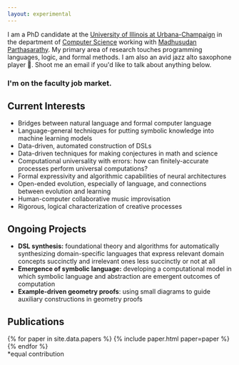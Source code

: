 ```yaml
---
layout: experimental
---
```


I am a PhD candidate at the [University of Illinois at
Urbana-Champaign][uiuc] in the department of [Computer Science][cs]
working with [Madhusudan Parthasarathy][madhu]. My primary area of
research touches programming languages, logic, and formal methods. I
am also an avid jazz alto saxophone player 🎷. Shoot me an email if
you'd like to talk about anything below.

<h3 id="job">I'm on the faculty job market.</h3>

## Current Interests

<section id="interests">
<ul>
<li>Bridges between natural language and formal computer language</li>
<li>Language-general techniques for putting symbolic knowledge into machine learning models</li>
<li>Data-driven, automated construction of DSLs</li>
<li>Data-driven techniques for making conjectures in math and science</li>
<li>Computational universality with errors: how can finitely-accurate processes perform universal computations?</li>
<li>Formal expressivity and algorithmic capabilities of neural architectures</li>
<li>Open-ended evolution, especially of language, and connections between evolution and learning</li>
<li>Human-computer collaborative music improvisation</li>
<li>Rigorous, logical characterization of creative processes</li>
</ul>
</section>

## Ongoing Projects

<section id="projects">
<ul>

<li><b>DSL synthesis:</b> foundational theory and algorithms for
automatically synthesizing domain-specific languages that
express relevant domain concepts succinctly and irrelevant ones less
succinctly or not at all  </li>

<li><b>Emergence of symbolic language:</b> developing a computational
model in which symbolic language and abstraction are emergent outcomes
of computation</li>

<li><b>Example-driven geometry proofs</b>: using small diagrams to guide
auxiliary constructions in geometry proofs </li>

</ul>
</section>

[uiuc]: https://illinois.edu/
[cs]: https://cs.illinois.edu/
[madhu]: https://madhu.cs.illinois.edu/

## Publications

<section id="papers">
{% for paper in site.data.papers %}
{% include paper.html paper=paper %}
{% endfor %}

<br>
*equal contribution
</section>
